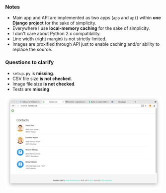 ### Notes

* Main app and API are implemented as two apps (`app` and `api`) within **one Django project** for the sake of simplicity.
* Everywhere I use **local-memory caching** for the sake of simplicity.
* I don't care about Python 2.x compatibility.
* Line width (right margin) is not strictly limited.
* Images are proxified through API just to enable caching and/or ability to replace the source.

### Questions to clarify

* `setup.py` is **missing**.
* CSV file size **is not checked**.
* Image file size **is not checked**.
* Tests are **missing**.

![Screenshot](docs/screenshot.png)
